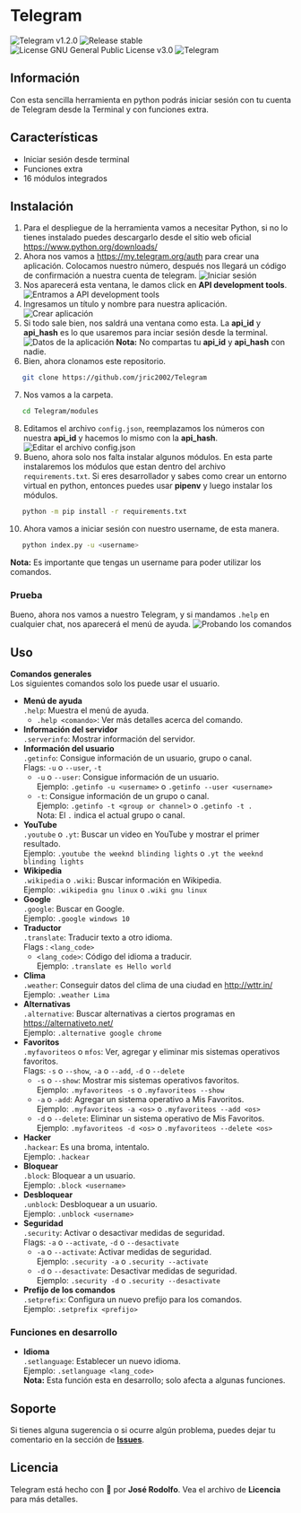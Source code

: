 # Telegram
![Telegram v1.2.0](https://img.shields.io/badge/Telegram-v1.2.0-brightgreen)
![Release stable](https://img.shields.io/badge/Release-stable-brightgreen)
![License GNU General Public License v3.0](https://img.shields.io/badge/License-GNU%20General%20Public%20License%20v3.0-blue)
![Telegram](https://github.com/jric2002/Telegram/blob/master/.images/Telegram.png)

## Información
Con esta sencilla herramienta en python podrás iniciar sesión con tu cuenta de Telegram desde la Terminal y con funciones extra.

## Características
* Iniciar sesión desde terminal
* Funciones extra
* 16 módulos integrados

## Instalación
1. Para el despliegue de la herramienta vamos a necesitar Python, si no lo tienes instalado puedes descargarlo desde el sitio web oficial https://www.python.org/downloads/
2. Ahora nos vamos a https://my.telegram.org/auth para crear una aplicación. Colocamos nuestro número, después nos llegará un código de confirmación a nuestra cuenta de telegram.
![Iniciar sesión](https://github.com/jric2002/Telegram/blob/master/.images/iniciar-sesion-my-telegram.png)
3. Nos aparecerá esta ventana, le damos click en **API development tools**.
![Entramos a API development tools](https://github.com/jric2002/Telegram/blob/master/.images/iniciar-sesion-my-telegram-2.png)
4. Ingresamos un título y nombre para nuestra aplicación.
![Crear aplicación](https://github.com/jric2002/Telegram/blob/master/.images/create-app.png)
5. Si todo sale bien, nos saldrá una ventana como esta. La **api_id** y **api_hash** es lo que usaremos para inciar sesión desde la terminal.
![Datos de la aplicación](https://github.com/jric2002/Telegram/blob/master/.images/app-telegram.png)
**Nota:** No compartas tu **api_id** y **api_hash** con nadie.
6. Bien, ahora clonamos este repositorio.
```bash
   git clone https://github.com/jric2002/Telegram
```
7. Nos vamos a la carpeta.
```bash
   cd Telegram/modules
```
8. Editamos el archivo `config.json`, reemplazamos los números con nuestra **api_id** y hacemos lo mismo con la **api_hash**.
![Editar el archivo config.json](https://github.com/jric2002/Telegram/blob/master/.images/config-json.png)
9. Bueno, ahora solo nos falta instalar algunos módulos. En esta parte instalaremos los módulos que estan dentro del archivo `requirements.txt`. Si eres desarrollador y sabes como crear un entorno virtual en python, entonces puedes usar **pipenv** y luego instalar los módulos.
```bash
   python -m pip install -r requirements.txt
```
10. Ahora vamos a iniciar sesión con nuestro username, de esta manera.
```bash
   python index.py -u <username>
```
**Nota:** Es importante que tengas un username para poder utilizar los comandos.

### Prueba
Bueno, ahora nos vamos a nuestro Telegram, y si mandamos `.help` en cualquier chat, nos aparecerá el menú de ayuda.
![Probando los comandos](https://github.com/jric2002/Telegram/blob/master/.images/prueba-telegram.png)

## Uso
**Comandos generales**  
Los siguientes comandos solo los puede usar el usuario.  
* **Menú de ayuda**  
  `.help`: Muestra el menú de ayuda.  
  * `.help <comando>`: Ver más detalles acerca del comando.  
* **Información del servidor**  
  `.serverinfo`: Mostrar información del servidor.
* **Información del usuario**  
  `.getinfo`: Consigue información de un usuario, grupo o canal.  
  Flags: `-u` o `--user`, `-t`  
  * `-u` o `--user`: Consigue información de un usuario.  
    Ejemplo: `.getinfo -u <username>` o `.getinfo --user <username>`
  * `-t`: Consigue información de un grupo o canal.  
    Ejemplo: `.getinfo -t <group or channel>` o `.getinfo -t .`  
    Nota: El `.` indica el actual grupo o canal. 
* **YouTube**  
  `.youtube` o `.yt`: Buscar un video en YouTube y mostrar el primer resultado.  
  Ejemplo: `.youtube the weeknd blinding lights` o `.yt the weeknd blinding lights`  
* **Wikipedia**  
  `.wikipedia` o `.wiki`: Buscar información en Wikipedia.  
  Ejemplo: `.wikipedia gnu linux` o `.wiki gnu linux`  
* **Google**  
  `.google`: Buscar en Google.  
  Ejemplo: `.google windows 10`  
* **Traductor**  
  `.translate`: Traducir texto a otro idioma.  
  Flags : `<lang_code>`  
  * `<lang_code>`: Código del idioma a traducir.  
    Ejemplo: `.translate es Hello world`  
* **Clima**  
  `.weather`: Conseguir datos del clima de una ciudad en http://wttr.in/  
  Ejemplo: `.weather Lima`  
* **Alternativas**  
  `.alternative`: Buscar alternativas a ciertos programas en https://alternativeto.net/  
  Ejemplo: `.alternative google chrome`  
* **Favoritos**  
  `.myfavoriteos` o `mfos`: Ver, agregar y eliminar mis sistemas operativos favoritos.   
  Flags: `-s` o `--show`, `-a` o `--add`, `-d` o `--delete`  
  * `-s` o `--show`: Mostrar mis sistemas operativos favoritos.  
    Ejemplo: `.myfavoriteos -s` o `.myfavoriteos --show`  
  * `-a` o `-add`: Agregar un sistema operativo a Mis Favoritos.  
    Ejemplo: `.myfavoriteos -a <os>` o `.myfavoriteos --add <os>`  
  * `-d` o `--delete`: Eliminar un sistema operativo de Mis Favoritos.  
    Ejemplo: `.myfavoriteos -d <os>` o `.myfavoriteos --delete <os>`  
* **Hacker**  
  `.hackear`: Es una broma, intentalo.  
  Ejemplo: `.hackear`  
* **Bloquear**  
  `.block`: Bloquear a un usuario.  
  Ejemplo: `.block <username>`  
* **Desbloquear**  
  `.unblock`: Desbloquear a un usuario.  
  Ejemplo: `.unblock <username>`  
* **Seguridad**  
  `.security`: Activar o desactivar medidas de seguridad.  
  Flags: `-a` o `--activate`, `-d` o `--desactivate`  
  * `-a` o `--activate`: Activar medidas de seguridad.  
    Ejemplo: `.security -a` o `.security --activate`  
  * `-d` o `--desactivate`: Desactivar medidas de seguridad.  
    Ejemplo: `.security -d` o `.security --desactivate`  
* **Prefijo de los comandos**  
  `.setprefix`: Configura un nuevo prefijo para los comandos.  
  Ejemplo: `.setprefix <prefijo>`  

### Funciones en desarrollo
* **Idioma**  
  `.setlanguage`: Establecer un nuevo idioma.  
  Ejemplo: `.setlanguage <lang_code>`  
**Nota:** Esta función esta en desarrollo; solo afecta a algunas funciones.

## Soporte
Si tienes alguna sugerencia o si ocurre algún problema, puedes dejar tu comentario en la sección de [**Issues**](https://github.com/jric2002/Telegram/issues).

## Licencia
Telegram está hecho con 💚 por **José Rodolfo**. Vea el archivo de **Licencia** para más detalles.